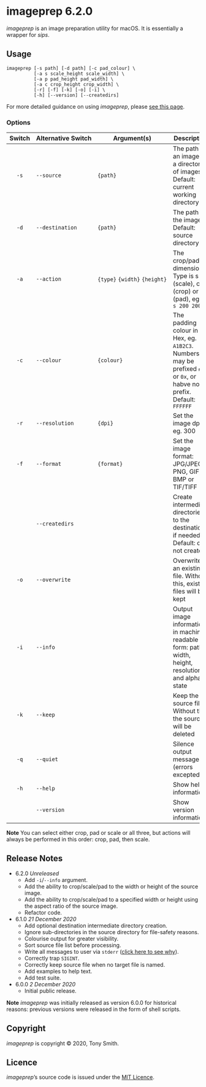 # imageprep 6.2.0 #

*imageprep* is an image preparation utility for macOS. It is essentially a wrapper for *sips*.

## Usage

```
imageprep [-s path] [-d path] [-c pad_colour] \
          [-a s scale_height scale_width] \
          [-a p pad_height pad_width] \
          [-a c crop_height crop_width] \
          [-r] [-f] [-k] [-o] [-i] \
          [-h] [--version] [--createdirs]
```

For more detailed guidance on using *imageprep*, please [see this page](https://smittytone.net/imageprep/).

### Options ###

| Switch | Alternative&nbsp;Switch | Argument(s) | Description |
| :-: | --- | --- | --- |
| `-s` | `--source` | `{path}` | The path to an image or a directory of images. Default: current working directory |
| `-d` | `--destination` | `{path}` | The path to the images. Default: source directory |
| `-a` | `--action` | `{type}`&nbsp;`{width}`&nbsp;`{height}` | The crop/pad dimensions. Type is s (scale), c (crop) or p (pad), eg. `-a s 200 200` |
| `-c` | `--colour` | `{colour}` | The padding colour in Hex, eg. `A1B2C3`. Numbers may be prefixed `#`, `$` or `0x`, or habve no prefix. Default: `FFFFFF` |
| `-r` | `--resolution` | `{dpi}` | Set the image dpi, eg. 300 |
| `-f` | `--format` | `{format}` | Set the image format: JPG/JPEG, PNG, GIF, BMP or TIF/TIFF |
|      | `--createdirs` |  | Create intermediate directories to the destination, if needed. Default: do not create |
| `-o` | `--overwrite` |  | Overwrite an existing file. Without this, existing files will be kept |
| `-i` | `--info` |  | Output image information in machine-readable form: path, width, height, resolution and alpha state |
| `-k` | `--keep` |  | Keep the source file. Without this, the source will be deleted |
| `-q` | `--quiet` |  | Silence output messages (errors excepted) |
| `-h` | `--help` |  | Show help information |
|      | `--version` |  | Show version information |

**Note** You can select either crop, pad or scale or all three, but actions will always be performed in this order: crop, pad, then scale.

## Release Notes ##

- 6.2.0 *Unreleased*
    - Add `-i`/`--info` argument.
    - Add the ability to crop/scale/pad to the width or height of the source image.
    - Add the ability to crop/scale/pad to a specified width or height using the aspect ratio of the source image.
    - Refactor code.
- 6.1.0 *21 December 2020*
    - Add optional destination intermediate directory creation.
    - Ignore sub-directories in the source directory for file-safety reasons.
    - Colourise output for greater visibility.
    - Sort source file list before processing.
    - Write all messages to user via `stderr` ([click here to see why](https://clig.dev/#the-basics)).
    - Correctly trap `SIGINT`.
    - Correctly keep source file when no target file is named.
    - Add examples to help text.
    - Add test suite.
- 6.0.0 *2 December 2020*
    - Initial public release.

**Note** *imageprep* was initially released as version 6.0.0 for historical reasons: previous versions were released in the form of shell scripts.

## Copyright ##

*imageprep* is copyright &copy; 2020, Tony Smith.

## Licence ##

*imageprep*’s source code is issued under the [MIT Licence](./LICENSE).